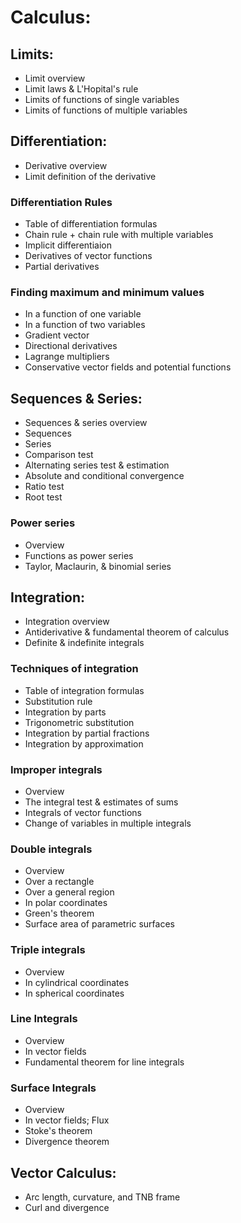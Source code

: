 # Calculus:

## Limits:
- Limit overview
- Limit laws & L'Hopital's rule
- Limits of functions of single variables
- Limits of functions of multiple variables

## Differentiation:
- Derivative overview
- Limit definition of the derivative
### Differentiation Rules
- Table of differentiation formulas
- Chain rule + chain rule with multiple variables
- Implicit differentiaion
- Derivatives of vector functions
- Partial derivatives
### Finding maximum and minimum values
- In a function of one variable
- In a function of two variables
- Gradient vector
- Directional derivatives
- Lagrange multipliers
- Conservative vector fields and potential functions

## Sequences & Series:
- Sequences & series overview
- Sequences
- Series
- Comparison test
- Alternating series test & estimation
- Absolute and conditional convergence
- Ratio test
- Root test
### Power series
- Overview
- Functions as power series
- Taylor, Maclaurin, & binomial series

## Integration:
- Integration overview
- Antiderivative & fundamental theorem of calculus
- Definite & indefinite integrals
### Techniques of integration
- Table of integration formulas
- Substitution rule
- Integration by parts
- Trigonometric substitution
- Integration by partial fractions
- Integration by approximation
### Improper integrals
- Overview
- The integral test & estimates of sums
- Integrals of vector functions
- Change of variables in multiple integrals
### Double integrals
- Overview
- Over a rectangle
- Over a general region
- In polar coordinates
- Green's theorem
- Surface area of parametric surfaces
### Triple integrals
- Overview
- In cylindrical coordinates
- In spherical coordinates
### Line Integrals
- Overview
- In vector fields
- Fundamental theorem for line integrals
### Surface Integrals
- Overview
- In vector fields; Flux
- Stoke's theorem
- Divergence theorem

## Vector Calculus:
- Arc length, curvature, and TNB frame
- Curl and divergence
